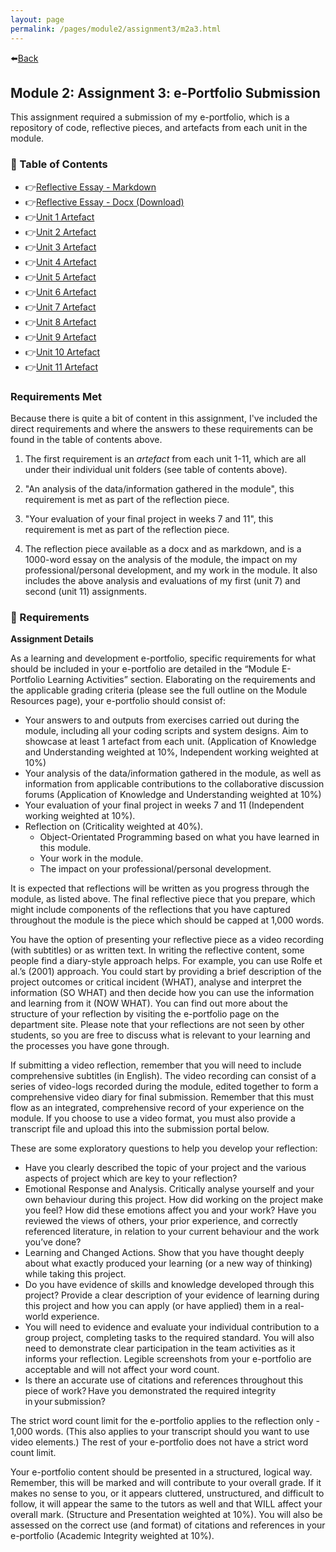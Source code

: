 ```yaml
---
layout: page
permalink: /pages/module2/assignment3/m2a3.html
---
```


⬅️[Back](/pages/module2.html)

## Module 2: Assignment 3: e-Portfolio Submission

This assignment required a submission of my e-portfolio, which is a repository of code, reflective pieces, and artefacts from each unit in the module.

### 🦊 Table of Contents

- 👉[Reflective Essay - Markdown](/pages/module2/assignment3/reflective-essay.html)
- 👉[Reflective Essay - Docx (Download)](/pages/module2/assignment3/reflective-essay.docx)
- 👉[Unit 1 Artefact](/pages/module2/assignment3/unit1/m2a3u1.html)
- 👉[Unit 2 Artefact](/pages/module2/assignment3/unit2/m2a3u2.html)
- 👉[Unit 3 Artefact](/pages/module2/assignment3/unit3/m2a3u3.html)
- 👉[Unit 4 Artefact](/pages/module2/assignment3/unit4/m2a3u4.html)
- 👉[Unit 5 Artefact](/pages/module2/assignment3/unit5/m2a3u5.html)
- 👉[Unit 6 Artefact](/pages/module2/assignment3/unit6/m2a3u6.html)
- 👉[Unit 7 Artefact](/pages/module2/assignment3/unit7/m2a3u7.html)
- 👉[Unit 8 Artefact](/pages/module2/assignment3/unit8/m2a3u8.html)
- 👉[Unit 9 Artefact](/pages/module2/assignment3/unit9/m2a3u9.html)
- 👉[Unit 10 Artefact](/pages/module2/assignment3/unit10/m2a3u10.html)
- 👉[Unit 11 Artefact](/pages/module2/assignment3/unit11/m2a3u11.html)

### Requirements Met

Because there is quite a bit of content in this assignment, I've included the direct requirements and where the answers to these requirements can be found in the table of contents above.

1. The first requirement is an _artefact_ from each unit 1-11, which are all under their individual unit folders (see table of contents above).

2. "An analysis of the data/information gathered in the module", this requirement is met as part of the reflection piece.

3. "Your evaluation of your final project in weeks 7 and 11", this requirement is met as part of the reflection piece.

4. The reflection piece available as a docx and as markdown, and is a 1000-word essay on the analysis of the module, the impact on my professional/personal development, and my work in the module. It also includes the above analysis and evaluations of my first (unit 7) and second (unit 11) assignments.

### 📝 Requirements

**Assignment Details**

As a learning and development e-portfolio, specific requirements for what should be included in your e-portfolio are detailed in the “Module E-Portfolio Learning Activities” section. Elaborating on the requirements and the applicable grading criteria (please see the full outline on the Module Resources page), your e-portfolio should consist of:

- Your answers to and outputs from exercises carried out during the module, including all your coding scripts and system designs. Aim to showcase at least 1 artefact from each unit. (Application of Knowledge and Understanding weighted at 10%, Independent working weighted at 10%)
- Your analysis of the data/information gathered in the module, as well as information from applicable contributions to the collaborative discussion forums (Application of Knowledge and Understanding weighted at 10%)
- Your evaluation of your final project in weeks 7 and 11 (Independent working weighted at 10%).
- Reflection on (Criticality weighted at 40%).
  - Object-Orientated Programming based on what you have learned in this module.
  - Your work in the module.
  - The impact on your professional/personal development.

It is expected that reflections will be written as you progress through the module, as listed above. The final reflective piece that you prepare, which might include components of the reflections that you have captured throughout the module is the piece which should be capped at 1,000 words.

You have the option of presenting your reflective piece as a video recording (with subtitles) or as written text. In writing the reflective content, some people find a diary-style approach helps. For example, you can use Rolfe et al.’s (2001) approach. You could start by providing a brief description of the project outcomes or critical incident (WHAT), analyse and interpret the information (SO WHAT) and then decide how you can use the information and learning from it (NOW WHAT). You can find out more about the structure of your reflection by visiting the e-portfolio page on the department site. Please note that your reflections are not seen by other students, so you are free to discuss what is relevant to your learning and the processes you have gone through.

If submitting a video reflection, remember that you will need to include comprehensive subtitles (in English). The video recording can consist of a series of video-logs recorded during the module, edited together to form a comprehensive video diary for final submission. Remember that this must flow as an integrated, comprehensive record of your experience on the module. If you choose to use a video format, you must also provide a transcript file and upload this into the submission portal below.

These are some exploratory questions to help you develop your reflection:

- Have you clearly described the topic of your project and the various aspects of project which are key to your reflection?
- Emotional Response and Analysis. Critically analyse yourself and your own behaviour during this project. How did working on the project make you feel? How did these emotions affect you and your work? Have you reviewed the views of others, your prior experience, and correctly referenced literature, in relation to your current behaviour and the work you’ve done?
- Learning and Changed Actions. Show that you have thought deeply about what exactly produced your learning (or a new way of thinking) while taking this project.
- Do you have evidence of skills and knowledge developed through this project? Provide a clear description of your evidence of learning during this project and how you can apply (or have applied) them in a real-world experience.
- You will need to evidence and evaluate your individual contribution to a group project, completing tasks to the required standard. You will also need to demonstrate clear participation in the team activities as it informs your reflection. Legible screenshots from your e-portfolio are acceptable and will not affect your word count.
- Is there an accurate use of citations and references throughout this piece of work? Have you demonstrated the required integrity in your submission?

The strict word count limit for the e-portfolio applies to the reflection only - 1,000 words. (This also applies to your transcript should you want to use video elements.) The rest of your e-portfolio does not have a strict word count limit.

Your e-portfolio content should be presented in a structured, logical way. Remember, this will be marked and will contribute to your overall grade. If it makes no sense to you, or it appears cluttered, unstructured, and difficult to follow, it will appear the same to the tutors as well and that WILL affect your overall mark. (Structure and Presentation weighted at 10%). You will also be assessed on the correct use (and format) of citations and references in your e-portfolio (Academic Integrity weighted at 10%).
